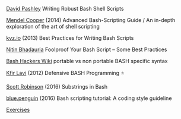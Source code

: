 
[David Pashley](http://www.davidpashley.com/articles/writing-robust-shell-scripts/)
Writing Robust Bash Shell Scripts

[Mendel Cooper](http://www.tldp.org/LDP/abs/html/index.html)
(2014) Advanced Bash-Scripting Guide / An in-depth exploration of the art of shell scripting

[kvz.io](http://kvz.io/blog/2013/11/21/bash-best-practices/)
(2013) Best Practices for Writing Bash Scripts

[Nitin Bhadauria](http://www.tothenew.com/blog/foolproof-your-bash-script-some-best-practices/)
Foolproof Your Bash Script – Some Best Practices

[Bash Hackers Wiki](https://wiki.bash-hackers.org/scripting/nonportable)
portable vs non portable BASH specific syntax

[Kfir Lavi](http://www.kfirlavi.com/blog/2012/11/14/defensive-bash-programming/)
(2012) Defensive BASH Programming
:star:

[Scott Robinson](https://stackabuse.com/substrings-in-bash/)
(2016) Substrings in Bash

[blue.penguin](https://bluepenguinlist.com/2016/11/04/bash-scripting-tutorial/)
(2016) Bash scripting tutorial: A coding style guideline

[Exercises](https://tldp.org/LDP/abs/html/exercises.html)
